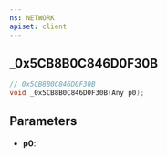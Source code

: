 ```yaml
---
ns: NETWORK
apiset: client
---
```

## _0x5CB8B0C846D0F30B

```c
// 0x5CB8B0C846D0F30B
void _0x5CB8B0C846D0F30B(Any p0);
```


## Parameters
* **p0**: